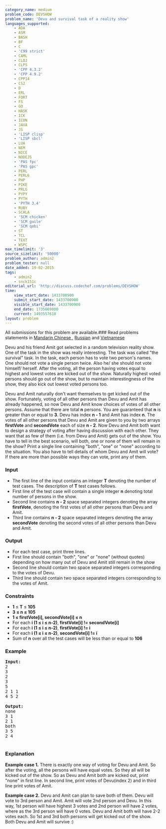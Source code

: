 ```yaml
---
category_name: medium
problem_code: DEVSHOW
problem_name: 'Devu and survival task of a reality show'
languages_supported:
    - ADA
    - ASM
    - BASH
    - BF
    - C
    - 'C99 strict'
    - CAML
    - CLOJ
    - CLPS
    - 'CPP 4.3.2'
    - 'CPP 4.9.2'
    - CPP14
    - CS2
    - D
    - ERL
    - FORT
    - FS
    - GO
    - HASK
    - ICK
    - ICON
    - JAVA
    - JS
    - 'LISP clisp'
    - 'LISP sbcl'
    - LUA
    - NEM
    - NICE
    - NODEJS
    - 'PAS fpc'
    - 'PAS gpc'
    - PERL
    - PERL6
    - PHP
    - PIKE
    - PRLG
    - PYPY
    - PYTH
    - 'PYTH 3.4'
    - RUBY
    - SCALA
    - 'SCM chicken'
    - 'SCM guile'
    - 'SCM qobi'
    - ST
    - TCL
    - TEXT
    - WSPC
max_timelimit: '3'
source_sizelimit: '50000'
problem_author: admin2
problem_tester: null
date_added: 19-02-2015
tags:
    - admin2
    - snck151c
editorial_url: 'http://discuss.codechef.com/problems/DEVSHOW'
time:
    view_start_date: 1433700900
    submit_start_date: 1433700900
    visible_start_date: 1433700900
    end_date: 1735669800
    current: 1493557618
layout: problem
---
```

All submissions for this problem are available.###  Read problems statements in [Mandarin Chinese ](http://www.codechef.com/download/translated/SNCK151C/mandarin/DEVSHOW.pdf) , [Russian](http://www.codechef.com/download/translated/SNCK151C/russian/DEVSHOW.pdf) and [Vietnamese](http://www.codechef.com/download/translated/SNCK151C/vietnamese/DEVSHOW.pdf)

Devu and his friend Amit got selected in a random television reality show. One of the task in the show was really interesting. The task was called "the survival" task. In the task, each person has to vote two person's names. One should not vote a single person twice. Also he/ she should not vote himself/ herself. After the voting, all the person having votes equal to highest and lowest votes are kicked out of the show. Naturally highest voted persons should go out of the show, but to maintain interestingness of the show, they also kick out lowest voted persons too.

Devu and Amit naturally don't want themselves to get kicked out of the show. Fortunately, voting of all other persons than Devu and Amit has already happened, so now Devu and Amit know choices of votes of all other persons. Assume that there are total **n** persons. You are guaranteed that **n** is greater than or equal to **3**. Devu has index **n - 1** and Amit has index **n**. The votes of all other persons that Devu and Amit are given to you by two arrays **firstVote** and **secondVote** each of size **n - 2**. Now Devu and Amit both want to design a strategy of voting after having discussion with each other. They want that as few of them (i.e. from Devu and Amit) gets out of the show. You have to tell in the best scenario, will both, one or none of them will remain in the show? Print a single line containing "both", "one" or "none" according to the situation. You also have to tell details of whom Devu and Amit will vote? If there are more than possible ways they can vote, print any of them.

### Input

- The first line of the input contains an integer **T** denoting the number of test cases. The description of **T** test cases follows.
- First line of the test case will contain a single integer **n** denoting total number of persons in the show.
- Second line contains **n - 2** space separated integers denoting the array **firstVote**, denoting the first votes of all other persons than Devu and Amit.
- Third line contains **n - 2** space separated integers denoting the array **secondVote** denoting the second votes of all other persons than Devu and Amit.

### Output

- For each test case, print three lines.
- First line should contain "both", "one" or "none" (without quotes) depending on how many out of Devu and Amit still remain in the show
- Second line should contain two space separated integers corresponding to the votes of Devu.
- Third line should contain two space separated integers corresponding to the votes of Amit.
 
### Constraints

- **1** ≤ **T** ≤ **105**
- **3 ≤ n ≤ 105**
- **1 ≤ firstVote\[i\], secondVote\[i\] ≤ n**
- For each **i (1 ≤ i ≤ n-2)**, **firstVote\[i\] != secondVote\[i\]**
- For each **i (1 ≤ i ≤ n-2)**, **firstVote\[i\] != i**
- For each **i (1 ≤ i ≤ n-2)**, **secondVote\[i\] != i**
- Sum of **n** over all the test cases will be less than or equal to **106**

### Example

<pre><b>Input:</b>
2
3
2
3
5
2 1 1
4 5 2

<b>Output:</b>
none
3 1
2 1
both
3 5
2 4

</pre>
### Explanation

**Example case 1.** There is exactly one way of voting for Devu and Amit. So after the voting, all the persons will have equal votes. So they all will be kicked out of the show. So as Devu and Amit both are kicked out, print "none" in first line. In second line, print votes of Devu(index 2) and in third line print votes of Amit.

**Example case 2.** Devu and Amit can plan to save both of them. Devu will vote to 3rd person and Amit. Amit will vote 2nd person and Devu. In this way, 1st person will have highest 3 votes and 2nd person will have 2 votes, where as the 3rd person will have 0 votes. Devu and Amit both will have 2-2 votes each. So 1st and 3rd both persons will get kicked out of the show. Both Devu and Amit will survive :)
